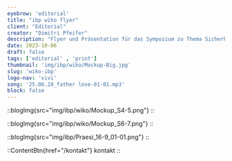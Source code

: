 ```yaml
---
eyebrow: 'editorial'
title: "ibp wiko flyer"
client: "Editorial"
creator: "Dimitri Pfeifer"
description: "Flyer und Präsentation für das Symposium zu Thema Sicherheit der Wissenskommision IBP."
date: 2023-10-06
draft: false
tags: ['editorial' , 'print']
thumbnail: 'img/ibp/wiko/Mockup-Big.jpg'
slug: 'wiko-ibp'
logo-nav: 'vivi'
song: '25.06.28_father love-01-01.mp3'
block: false
---
```






::blogImg{src="img/ibp/wiko/Mockup_S4-5.png"}
::






::blogImg{src="img/ibp/wiko/Mockup_S6-7.png"}
::

::blogImg{src="img/ibp/Praesi_16-9_01-01.png"}
::


::ContentBtn{href="/kontakt"}
kontakt
::



